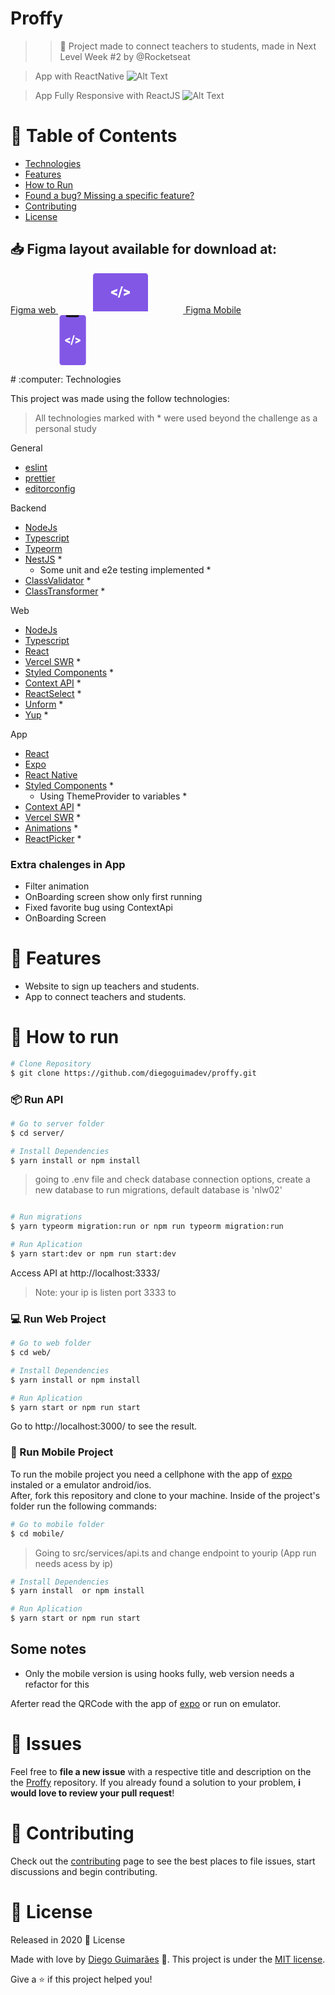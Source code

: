 # Proffy
>> :rocket: Project made to connect teachers to students, made in Next Level Week #2 by @Rocketseat

> App with ReactNative
![Alt Text](https://s3-sa-east-1.amazonaws.com/certificados.diegoguimadev.com/appmenor.gif)

> App Fully Responsive with ReactJS
![Alt Text](https://s3-sa-east-1.amazonaws.com/certificados.diegoguimadev.com/web.gif)

# :pushpin: Table of Contents

- [Technologies](#computer-technologies)
- [Features](#rocket-features)
- [How to Run](#construction_worker-how-to-run)
- [Found a bug? Missing a specific feature?](#bug-issues)
- [Contributing](#tada-contributing)
- [License](#closed_book-license)

<h2 align="left"> 📥 Figma layout available for download at: </h2>
<p align="left">
    <a title="Ir para Figma Web" alt="Ir para Figma Web" href="https://www.figma.com/file/GHGS126t7WYjnPZdRKChJF/Proffy-Web/duplicate">Figma web
        <svg width="200" height="64" viewBox="0 0 106 64" fill="none"><path d="M97 61V4.207a4.32 4.32 0 00-1.172-2.975A3.903 3.903 0 0093 0H13c-1.06 0-2.078.443-2.828 1.232A4.32 4.32 0 009 4.207V61h88z" fill="#8257E6"></path><path d="M0 61h106v1.5c0 .398-.385.78-1.071 1.06-.685.282-1.615.44-2.584.44H3.655c-.97 0-1.899-.158-2.584-.44C.385 63.28 0 62.899 0 62.5V61zM41.733 30.643l6.06 2.095v3.495L38 32.135v-3.029l9.793-4.098v3.483l-6.06 2.152zM51.383 39h-2.648l5.506-18H56.9l-5.517 18zM64.289 30.61l-6.027-2.107v-3.484L68 29.118v3.028l-9.738 4.099V32.76l6.027-2.152z" fill="#fff"></path></svg>
    </a>
   <a title="Ir para Figma Mobile" alt="Ir para Figma Mobile" href="https://www.figma.com/file/e33KvgUpFdunXxJjHnK7CG/Proffy-Mobile/duplicate">Figma Mobile
       <svg width="200" height="80" viewBox="0 0 43 80" fill="none"><path d="M38.384 80H3.838C1.718 80 0 78.115 0 75.79V4.21C0 1.886 1.718 0 3.838 0h34.546c2.12 0 3.838 1.885 3.838 4.21v71.58c0 2.325-1.718 4.21-3.838 4.21z" fill="#8257E6"></path><path d="M10 0h21.273v.273a3 3 0 01-3 3H13a3 3 0 01-3-3V0z" fill="#121214"></path><path d="M11.93 40.556l4.938 1.81v3.02l-7.98-3.541v-2.617l7.98-3.542v3.01l-4.937 1.86zM19.793 47.778h-2.157l4.486-15.556h2.166l-4.495 15.556zM30.31 40.526l-4.911-1.82v-3.01l7.934 3.541v2.618L25.4 45.397v-3.011l4.91-1.86z" fill="#fff"></path></svg>
    </a>
</p>
# :computer: Technologies

This project was made using the follow technologies:
> All technologies marked with * were used beyond the challenge as a personal study

General
<ul>
  <li><a href="https://eslint.org/">eslint</a></li>
  <li><a href="https://prettier.io/">prettier</a></li>
  <li><a href="https://editorconfig.org/">editorconfig</a></li>
</ul>

Backend
<ul>
  <li><a href="https://nodejs.org/en/docs/">NodeJs</a></li>
  <li><a href="https://www.typescriptlang.org/">Typescript</a></li>
  <li><a href="https://typeorm.io/#/">Typeorm</a></li>
  <li><a href="https://nestjs.com">NestJS</a> *
    <ul>
        <li>Some unit and e2e testing implemented *</li>
    </ul>
  </li>
  <li><a href="https://github.com/typestack/class-validator">ClassValidator</a> *</li>
    <li><a href="https://github.com/typestack/class-transformer">ClassTransformer</a> *</li>

</ul>

Web
<ul>
  <li><a href="https://nodejs.org/en/docs/">NodeJs</a></li>
  <li><a href="https://www.typescriptlang.org/">Typescript</a></li>
  <li><a href="https://pt-br.reactjs.org/">React</a></li>
  <li><a href="https://github.com/vercel/swr">Vercel SWR</a> *</li>
  <li><a href="https://https://styled-components.com/">Styled Components</a> *</li>
  <li><a href="https://pt-br.reactjs.org/docs/context.html">Context API</a> *</li>
  <li><a href="https://react-select.com/home">ReactSelect</a> *</li>
  <li><a href="https://https://unform.dev/">Unform</a> *</li>
<li><a href="https://github.com/jquense/yup">Yup</a> *</li>

</ul>

App
<ul>
  <li><a href="https://pt-br.reactjs.org/">React</a></li>
  <li><a href="https://expo.io/">Expo</a></li>
  <li><a href="https://reactnative.dev/">React Native</a></li>
  <li>
  <a href="https://https://styled-components.com/">Styled Components</a> *
    <ul>
        <li>Using ThemeProvider to variables *</li>
    </ul>
  </li>
  <li><a href="https://pt-br.reactjs.org/docs/context.html">Context API</a> *</li>
  <li><a href="https://github.com/vercel/swr">Vercel SWR</a> *</li>
  <li><a href="https://reactnative.dev/docs/animated">Animations</a> *</li>
  <li><a href="https://github.com/react-native-community/react-native-picker">ReactPicker</a> *</li>
</ul>

### Extra chalenges in App
<ul>
    <li> Filter animation</li>
    <li> OnBoarding screen show only first running</li>
    <li> Fixed favorite bug using ContextApi</li>
    <li> OnBoarding Screen</li>
</ul>


# :rocket: Features

- Website to sign up teachers and students.
- App to connect teachers and students.

# :construction_worker: How to run

```bash
# Clone Repository
$ git clone https://github.com/diegoguimadev/proffy.git
```

### 📦 Run API

```bash
# Go to server folder
$ cd server/

# Install Dependencies
$ yarn install or npm install

```
> going to .env file and check database connection options, create a new database to run migrations,
>default database is 'nlw02'

```bash

# Run migrations
$ yarn typeorm migration:run or npm run typeorm migration:run

# Run Aplication
$ yarn start:dev or npm run start:dev
```

Access API at http://localhost:3333/
> Note: your ip is listen port 3333 to

### 💻 Run Web Project

```bash
# Go to web folder
$ cd web/

# Install Dependencies
$ yarn install or npm install

# Run Aplication
$ yarn start or npm run start
```

Go to http://localhost:3000/ to see the result.

### 📱 Run Mobile Project

To run the mobile project you need a cellphone with the app of [expo](https://play.google.com/store/apps/details?id=host.exp.exponent) instaled or a emulator android/ios.
<br />
After, fork this repository and clone to your machine. Inside of the project's folder run the following commands:

```bash
# Go to mobile folder
$ cd mobile/
```
> Going to src/services/api.ts and change endpoint to yourip (App run needs acess by ip)
```bash
# Install Dependencies
$ yarn install  or npm install

# Run Aplication
$ yarn start or npm run start
```

## Some notes
<ul>
    <li>Only the mobile version is using hooks fully, web version needs a refactor for this</li>
</ul>


Aferter read the QRCode with the app of [expo](https://play.google.com/store/apps/details?id=host.exp.exponent) or run on emulator.

# :bug: Issues

Feel free to **file a new issue** with a respective title and description on the the [Proffy](https://github.com/diegoguimadev/Proffy/issues) repository. If you already found a solution to your problem, **i would love to review your pull request**!

# :tada: Contributing

Check out the [contributing](https://github.com/diegoguimadev/proffy/blob/master/CONTRIBUTING.md) page to see the best places to file issues, start discussions and begin contributing.

# :closed_book: License

Released in 2020 :closed_book: License

Made with love by [Diego Guimarães](https://github.com/diegoguimadev) 🚀.
This project is under the [MIT license](https://github.com/diegoguimadev/proffy/master/LICENSE).

Give a ⭐️ if this project helped you!



